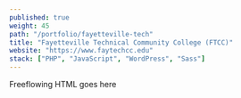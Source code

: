 ```yaml
---
published: true
weight: 45
path: "/portfolio/fayetteville-tech"
title: "Fayetteville Technical Community College (FTCC)"
website: "https://www.faytechcc.edu"
stack: ["PHP", "JavaScript", "WordPress", "Sass"]
---
```


Freeflowing HTML goes here